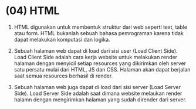 # (04) HTML

1. HTML digunakan untuk membentuk struktur dari web seperti text, table atau form. HTML bukanlah sebuah bahasa pemrograman karena tidak dapat melakukan komputasi dan logika.

2. Sebuah halaman web dapat di load dari sisi user (Load Client Side). Load Client Side adalah cara kerja website untuk melakukan render halaman dengan menyicil setiap resources yang dikirimkan oleh server satu persatu mulai dari HTML, JS dan CSS. Halaman akan dapat berjalan saat semua resources berhasil di render.

3. Sebuah halaman web juga dapat di load dari sisi server (Load Server Side). Load Server Side adalah saat dimana website melaukan render halamn dengan mengirimkan halaman yang sudah dirender dari server.
